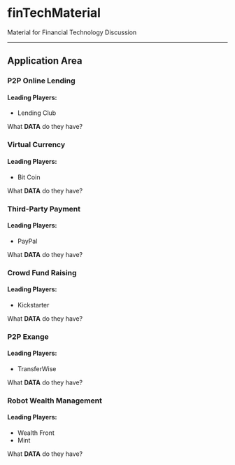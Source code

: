 # finTechMaterial
Material for Financial Technology Discussion

---

## Application Area

### P2P Online Lending

#### Leading Players:
* Lending Club

What **DATA** do they have?

### Virtual Currency

#### Leading Players:
* Bit Coin

What **DATA** do they have?

### Third-Party Payment

#### Leading Players:
* PayPal

What **DATA** do they have?

### Crowd Fund Raising

#### Leading Players:
* Kickstarter

What **DATA** do they have?

### P2P Exange

#### Leading Players:
* TransferWise

What **DATA** do they have?

### Robot Wealth Management

#### Leading Players:
* Wealth Front
* Mint

What **DATA** do they have?